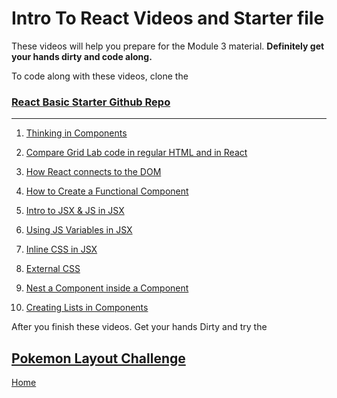 # Intro To React Videos and Starter file

These videos will help you prepare for the Module 3 material. **Definitely get your hands dirty and code along.**

To code along with these videos, clone the

### [React Basic Starter Github Repo](https://github.com/10-3-pursuit/react-basic-starter)

---

1. [Thinking in Components](https://drive.google.com/file/d/1m_aZ0y-qxQgNvNZbvYhAnsMeJ9t9plrn/view?usp=sharing)

1. [Compare Grid Lab code in regular HTML and in React](https://drive.google.com/file/d/12JR_H5E65WHrleZO29Vykqg6es1sttdj/view?usp=sharing)

1. [How React connects to the DOM](https://drive.google.com/file/d/1qIVW3IVS8vifaiCFiBrYE6v7WHEabs2-/view?usp=sharing)

1. [How to Create a Functional Component](https://drive.google.com/file/d/1okCRbMCN-k9_73IrjNnR9-w-ceKpLUhp/view?usp=sharing)

1. [Intro to JSX & JS in JSX](https://drive.google.com/file/d/1jq-S2KAy0rEON7Ipsouqlz7BiPq8S1oC/view?usp=sharing)

1. [Using JS Variables in JSX](https://drive.google.com/file/d/1S4HGdg8lwX-vnnyCrHYC6gzJZYttmmiA/view?usp=sharing)

1. [Inline CSS in JSX](https://drive.google.com/file/d/1aq-WxAlIqs78YcTuZyIY6hTRhzWUOr2J/view?usp=sharing)

1. [External CSS](https://drive.google.com/file/d/1fwNYhmIc3yGz3MJLjf6fB7nGqU1uzYyv/view?usp=sharing)

1. [Nest a Component inside a Component](https://drive.google.com/file/d/1ga5Qp8PwwtbRDJ4r0jQ7yM332r4zSxcB/view?usp=sharing)

1. [Creating Lists in Components](https://drive.google.com/file/d/1TmwegI1qarg1qMp7EZ8FS7HGJsyVubMH/view?usp=sharing)

After you finish these videos. Get your hands Dirty and try the

## [Pokemon Layout Challenge](https://github.com/10-3-pursuit/react-prep-pokemon-layout)

[Home][def]

[def]: README.md
